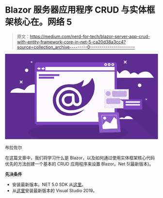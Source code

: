 # Blazor 服务器应用程序 CRUD 与实体框架核心在。网络 5

> 原文：<https://medium.com/nerd-for-tech/blazor-server-app-crud-with-entity-framework-core-in-net-5-ca20d38a3cc4?source=collection_archive---------0----------------------->

![](img/9d07a6cfcf043e406f580427bb00c13e.png)

布拉佐尔

在这篇文章中，我们将学习什么是 Blazor，以及如何通过使用实体框架核心代码优先的方法创建一个基本的 CRUD 应用程序来设置 Blazor。Net 5(最新版本)。

**先决条件**

*   安装最新版本。NET 5.0 SDK 从[这里](https://dotnet.microsoft.com/download/dotnet/5.0)。
*   从[这里](https://visualstudio.microsoft.com/downloads/)安装最新版本的 Visual Studio 2019。